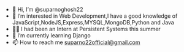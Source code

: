 - 👋 Hi, I’m @suparnoghosh22
- 👀 I’m interested in Web Development,I have a good knowledge of JavaScript,NodeJS,Express,MYSQL,MongoDB,Python and Java
- 🧑‍💼 I had been an Intern at Persistent Systems this summer
- 🌱 I’m currently learning Django
- 📫 How to reach me suparno22official@gmail.com

<!---
suparnoghosh22/suparnoghosh22 is a ✨ special ✨ repository because its `README.md` (this file) appears on your GitHub profile.
You can click the Preview link to take a look at your changes.
--->
